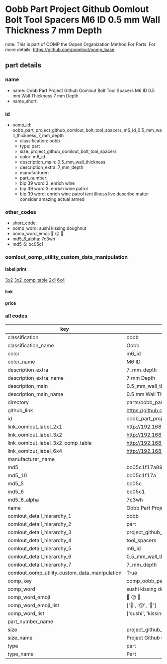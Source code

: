 # Oobb Part Project Github Oomlout Bolt Tool Spacers M6 ID 0.5 mm Wall Thickness 7 mm Depth  

note: This is part of OOMP the Oopen Organization Method For Parts. For more details: https://github.com/oomlout/oomp_base

##  part details
  







### name
* name: Oobb Part Project Github Oomlout Bolt Tool Spacers M6 ID 0.5 mm Wall Thickness 7 mm Depth
* name_short: 
### id
* oomp_id: oobb_part_project_github_oomlout_bolt_tool_spacers_m6_id_0.5_mm_wall_thickness_7_mm_depth
  * classification: oobb
  * type: part
  * size: project_github_oomlout_bolt_tool_spacers
  * color: m6_id
  * description_main: 0.5_mm_wall_thickness
  * description_extra: 7_mm_depth
  * manufacturer: 
  * part_number: 
  * bip 39 word 2: enrich wine
  * bip 39 word 3: enrich wine patrol
  * bip 39 word: enrich wine patrol tent illness live describe matter consider amazing actual armed

### other_codes
* short_code: 
* oomp_word: sushi kissing doughnut
* oomp_word_emoji :sushi: :kissing: :doughnut:
* md5_6_alpha: 7c3wh
* md5_6: bc05c1






### oomlout_oomp_utility_custom_data_manipulation
#### label print
[3x2](http://192.168.1.245:1112/?label=oomp%207c3wh)
[3x2_oomp_table](http://192.168.1.108:1112/?label=oomp%207c3wh)
[2x1](http://192.168.1.242:1112/?label=oomp%207c3wh)
[6x4](http://192.168.1.55:1112/?label=oomp%207c3wh)    

#### link

                              

#### price







### all codes 
| key | value |  
| --- | --- |  
| classification | oobb |  
| classification_name | Oobb |  
| color | m6_id |  
| color_name | M6 ID |  
| description_extra | 7_mm_depth |  
| description_extra_name | 7 mm Depth |  
| description_main | 0.5_mm_wall_thickness |  
| description_main_name | 0.5 mm Wall Thickness |  
| directory | parts/oobb_part_project_github_oomlout_bolt_tool_spacers_m6_id_0.5_mm_wall_thickness_7_mm_depth |  
| github_link | https://github.com/oomlout/oomlout_oomp_part_src/tree/main/parts/oobb_part_project_github_oomlout_bolt_tool_spacers_m6_id_0.5_mm_wall_thickness_7_mm_depth |  
| id | oobb_part_project_github_oomlout_bolt_tool_spacers_m6_id_0.5_mm_wall_thickness_7_mm_depth |  
| link_oomlout_label_2x1 | http://192.168.1.242:1112/?label=oomp%207c3wh |  
| link_oomlout_label_3x2 | http://192.168.1.245:1112/?label=oomp%207c3wh |  
| link_oomlout_label_3x2_oomp_table | http://192.168.1.108:1112/?label=oomp%207c3wh |  
| link_oomlout_label_6x4 | http://192.168.1.55:1112/?label=oomp%207c3wh |  
| manufacturer_name |  |  
| md5 | bc05c1f17a8947720ab89df5427ee258 |  
| md5_10 | bc05c1f17a |  
| md5_5 | bc05c |  
| md5_6 | bc05c1 |  
| md5_6_alpha | 7c3wh |  
| name | Oobb Part Project Github Oomlout Bolt Tool Spacers M6 ID 0.5 mm Wall Thickness 7 mm Depth |  
| oomlout_detail_hierarchy_1 | oobb |  
| oomlout_detail_hierarchy_2 | part |  
| oomlout_detail_hierarchy_3 | project_github_bolt |  
| oomlout_detail_hierarchy_4 | tool_spacers |  
| oomlout_detail_hierarchy_5 | m6_id |  
| oomlout_detail_hierarchy_6 | 0.5_mm_wall_thickness |  
| oomlout_detail_hierarchy_7 | 7_mm_depth |  
| oomlout_oomp_utility_custom_data_manipulation | True |  
| oomp_key | oomp_oobb_part_project_github_oomlout_bolt_tool_spacers_m6_id_0.5_mm_wall_thickness_7_mm_depth |  
| oomp_word | sushi kissing doughnut |  
| oomp_word_emoji | :sushi: :kissing: :doughnut: |  
| oomp_word_emoji_list | [':sushi:', ':kissing:', ':doughnut:'] |  
| oomp_word_list | ['sushi', 'kissing', 'doughnut'] |  
| part_number_name |  |  
| size | project_github_oomlout_bolt_tool_spacers |  
| size_name | Project Github Oomlout Bolt Tool Spacers |  
| type | part |  
| type_name | Part |  
